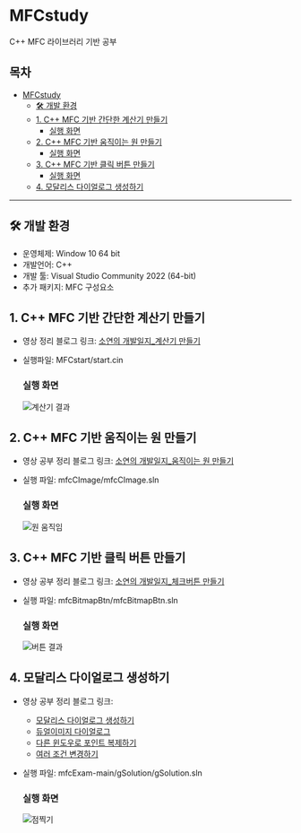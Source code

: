 # MFCstudy
C++ MFC 라이브러리 기반 공부

## 목차

- [MFCstudy]([#mfcstudy](https://github.com/guaba98/MFCstudy#mfcstudy))
  * [🛠️ 개발 환경](https://github.com/guaba98/MFCstudy#%EF%B8%8F-%EA%B0%9C%EB%B0%9C-%ED%99%98%EA%B2%BD)
  * [1. C++ MFC 기반 간단한 계산기 만들기](https://github.com/guaba98/MFCstudy#1-c-mfc-%EA%B8%B0%EB%B0%98-%EA%B0%84%EB%8B%A8%ED%95%9C-%EA%B3%84%EC%82%B0%EA%B8%B0-%EB%A7%8C%EB%93%A4%EA%B8%B0)
    + [실행 화면](https://github.com/guaba98/MFCstudy#%EC%8B%A4%ED%96%89-%ED%99%94%EB%A9%B4)
  * [2. C++ MFC 기반 움직이는 원 만들기](https://github.com/guaba98/MFCstudy#2-c-mfc-%EA%B8%B0%EB%B0%98-%EC%9B%80%EC%A7%81%EC%9D%B4%EB%8A%94-%EC%9B%90-%EB%A7%8C%EB%93%A4%EA%B8%B0)
    + [실행 화면](https://github.com/guaba98/MFCstudy#%EC%8B%A4%ED%96%89-%ED%99%94%EB%A9%B4-1)
  * [3. C++ MFC 기반 클릭 버튼 만들기](https://github.com/guaba98/MFCstudy#3-c-mfc-%EA%B8%B0%EB%B0%98-%ED%81%B4%EB%A6%AD-%EB%B2%84%ED%8A%BC-%EB%A7%8C%EB%93%A4%EA%B8%B0)
    + [실행 화면](https://github.com/guaba98/MFCstudy#%EC%8B%A4%ED%96%89-%ED%99%94%EB%A9%B4-2)
  * [4. 모달리스 다이얼로그 생성하기](https://github.com/guaba98/MFCstudy#4-%EB%AA%A8%EB%8B%AC%EB%A6%AC%EC%8A%A4-%EB%8B%A4%EC%9D%B4%EC%96%BC%EB%A1%9C%EA%B7%B8-%EC%83%9D%EC%84%B1%ED%95%98%EA%B8%B0)

---


## 🛠️ 개발 환경
- 운영체제: Window 10 64 bit
- 개발언어: C++ 
- 개발 툴: Visual Studio Community 2022 (64-bit)
- 추가 패키지: MFC 구성요소

## 1. C++ MFC 기반 간단한 계산기 만들기

- 영상 정리 블로그 링크: [소연의 개발일지_계산기 만들기](https://giveme-happyending.tistory.com/212)
- 실행파일: MFCstart/start.cin
  
  ### 실행 화면
  ![계산기 결과](https://github.com/guaba98/calculator_in_cplusplus/assets/121913371/7fc1296b-6b44-4122-b8e9-419b73d08a4b)

## 2. C++ MFC 기반 움직이는 원 만들기
- 영상 공부 정리 블로그 링크: [소연의 개발일지_움직이는 원 만들기](https://giveme-happyending.tistory.com/213)
- 실행 파일: mfcCImage/mfcCImage.sln
  
  ### 실행 화면
  ![원 움직임](https://github.com/guaba98/MFCstudy/assets/121913371/ddcbee89-26fc-42ce-a41a-899921e1b259)

## 3. C++ MFC 기반 클릭 버튼 만들기
- 영상 공부 정리 블로그 링크: [소연의 개발일지_체크버튼 만들기](https://giveme-happyending.tistory.com/214)
- 실행 파일: mfcBitmapBtn/mfcBitmapBtn.sln

   ### 실행 화면
   ![버튼 결과](https://github.com/guaba98/MFCstudy/assets/121913371/26bfb1a6-cc30-4ff4-b2af-1474afcbbce3)

## 4. 모달리스 다이얼로그 생성하기
 - 영상 공부 정리 블로그 링크:
   + [모달리스 다이얼로그 생성하기](https://giveme-happyending.tistory.com/217)
   + [듀얼이미지 다이얼로그](https://giveme-happyending.tistory.com/218)
   + [다른 윈도우로 포인트 복제하기](https://giveme-happyending.tistory.com/219)
   + [여러 조건 변경하기](https://giveme-happyending.tistory.com/220)
 - 실행 파일: mfcExam-main/gSolution/gSolution.sln

    ### 실행 화면
   ![점찍기](https://github.com/guaba98/MFCstudy/assets/121913371/b0f6daaf-eb58-4bdc-aab5-8fb8c5a9601a)

   
